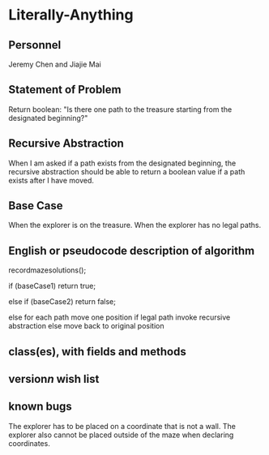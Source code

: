 ﻿# Literally-Anything

## Personnel
Jeremy Chen and Jiajie Mai

## Statement of Problem

Return boolean: "Is there one path to the treasure starting from the designated beginning?"

## Recursive Abstraction

When I am asked if a path exists from the designated beginning, 
the recursive abstraction should be able to return a boolean value 
if a path exists after I have moved.

## Base Case

When the explorer is on the treasure.
When the explorer has no legal paths.

## English or pseudocode description of algorithm

recordmazesolutions();

if (baseCase1)
return true;

else if (baseCase2)
return false;

else
	for each path
		move one position
		if legal path
			invoke recursive abstraction
		else 
			move back to original position

## class(es), with fields and methods



## version*n* wish list



## known bugs
The explorer has to be placed on a coordinate that is not a wall.
The explorer also cannot be placed outside of the maze when declaring coordinates.
